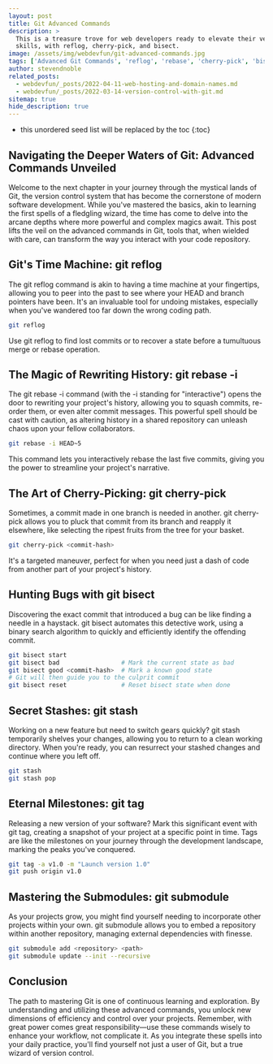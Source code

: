 ```yaml
---
layout: post
title: Git Advanced Commands
description: >
  This is a treasure trove for web developers ready to elevate their version control
  skills, with reflog, cherry-pick, and bisect.
image: /assets/img/webdevfun/git-advanced-commands.jpg
tags: ['Advanced Git Commands', 'reflog', 'rebase', 'cherry-pick', 'bisect', 'stash', 'tag', 'submodule']
author: stevendnoble
related_posts:
  - webdevfun/_posts/2022-04-11-web-hosting-and-domain-names.md
  - webdevfun/_posts/2022-03-14-version-control-with-git.md
sitemap: true
hide_description: true
---
```


* this unordered seed list will be replaced by the toc
{:toc}

## Navigating the Deeper Waters of Git: Advanced Commands Unveiled

Welcome to the next chapter in your journey through the mystical lands of Git, the version control system that has become the cornerstone of modern software development. While you've mastered the basics, akin to learning the first spells of a fledgling wizard, the time has come to delve into the arcane depths where more powerful and complex magics await. This post lifts the veil on the advanced commands in Git, tools that, when wielded with care, can transform the way you interact with your code repository.

## Git's Time Machine: git reflog

The git reflog command is akin to having a time machine at your fingertips, allowing you to peer into the past to see where your HEAD and branch pointers have been. It's an invaluable tool for undoing mistakes, especially when you've wandered too far down the wrong coding path.

~~~bash
git reflog
~~~

Use git reflog to find lost commits or to recover a state before a tumultuous merge or rebase operation.

## The Magic of Rewriting History: git rebase -i

The git rebase -i command (with the -i standing for "interactive") opens the door to rewriting your project's history, allowing you to squash commits, re-order them, or even alter commit messages. This powerful spell should be cast with caution, as altering history in a shared repository can unleash chaos upon your fellow collaborators.

~~~bash
git rebase -i HEAD~5
~~~

This command lets you interactively rebase the last five commits, giving you the power to streamline your project's narrative.

## The Art of Cherry-Picking: git cherry-pick

Sometimes, a commit made in one branch is needed in another. git cherry-pick allows you to pluck that commit from its branch and reapply it elsewhere, like selecting the ripest fruits from the tree for your basket.

~~~bash
git cherry-pick <commit-hash>
~~~

It's a targeted maneuver, perfect for when you need just a dash of code from another part of your project's history.

## Hunting Bugs with git bisect

Discovering the exact commit that introduced a bug can be like finding a needle in a haystack. git bisect automates this detective work, using a binary search algorithm to quickly and efficiently identify the offending commit.

~~~bash
git bisect start
git bisect bad                 # Mark the current state as bad
git bisect good <commit-hash>  # Mark a known good state
# Git will then guide you to the culprit commit
git bisect reset               # Reset bisect state when done
~~~

## Secret Stashes: git stash

Working on a new feature but need to switch gears quickly? git stash temporarily shelves your changes, allowing you to return to a clean working directory. When you're ready, you can resurrect your stashed changes and continue where you left off.

~~~bash
git stash
git stash pop
~~~

## Eternal Milestones: git tag

Releasing a new version of your software? Mark this significant event with git tag, creating a snapshot of your project at a specific point in time. Tags are like the milestones on your journey through the development landscape, marking the peaks you've conquered.

~~~bash
git tag -a v1.0 -m "Launch version 1.0"
git push origin v1.0
~~~

## Mastering the Submodules: git submodule

As your projects grow, you might find yourself needing to incorporate other projects within your own. git submodule allows you to embed a repository within another repository, managing external dependencies with finesse.

~~~bash
git submodule add <repository> <path>
git submodule update --init --recursive
~~~

## Conclusion

The path to mastering Git is one of continuous learning and exploration. By understanding and utilizing these advanced commands, you unlock new dimensions of efficiency and control over your projects. Remember, with great power comes great responsibility—use these commands wisely to enhance your workflow, not complicate it. As you integrate these spells into your daily practice, you'll find yourself not just a user of Git, but a true wizard of version control.